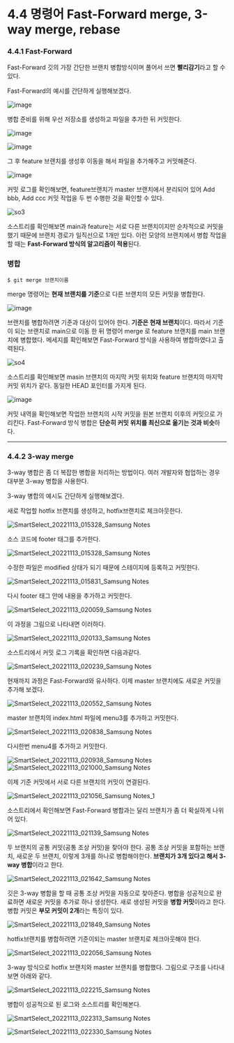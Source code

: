# 4.4 명령어 Fast-Forward merge, 3-way merge, rebase

### 4.4.1 Fast-Forward
Fast-Forward 깃의 가장 간단한 브랜치 병합방식이며 풀어서 쓰면 **빨리감기**라고 할 수 있다. 

Fast-Forward의 예시를 간단하게 실행해보겠다. 

![image](https://user-images.githubusercontent.com/106071689/201470792-99332476-7e91-4462-bc3a-7c6587c5f5b2.png)

병합 준비를 위해 우선 저장소를 생성하고 파일을 추가한 뒤 커밋한다.

![image](https://user-images.githubusercontent.com/106071689/201470830-a0afceb9-13e4-4967-913a-1e70eba1b668.png) 

![image](https://user-images.githubusercontent.com/106071689/201470855-b6823ee7-ca80-4327-a167-d1f745cc3c27.png)

그 후 feature 브랜치를 생성후 이동을 해서 파일을 추가해주고 커밋해준다. 

![image](https://user-images.githubusercontent.com/106071689/201470908-a2357bb8-37c3-4e40-90be-adc17cba67d0.png) 

커밋 로그를 확인해보면, feature브랜치가 master 브랜치에서 분리되어 있어 Add bbb, Add ccc 커밋 작업을 두 번 수행한 것을 확인할 수 있다. 

![so3](https://user-images.githubusercontent.com/106071689/201479335-74f23c61-04c0-4666-bf5e-2d18aa32ab7a.PNG)

소스트리를 확인해보면 main과 feature는 서로 다른 브랜치이지만 순차적으로 커밋을 했기 때문에 브랜치 경로가 일직선으로 1개만 있다. 이런 모양의 브랜치에서 병합 작업을 할 때는 
**Fast-Forward 방식의 알고리즘이 적용**된다.

### 병합
    $ git merge 브랜치이름
merge 명령어는 **현재 브랜치를 기준**으로 다른 브랜치의 모든 커밋을 병합한다. 

![image](https://user-images.githubusercontent.com/106071689/201479970-b696e946-382b-4c2a-8941-08f45018e6e2.png)


브랜치를 병합하려면 기준과 대상이 있어야 한다. **기준은 현재 브랜치**이다. 따라서 기준이 되는 브랜치로 main으로 이동 한 뒤 명령어 merge 로 feature 브랜치를 main 브랜치에 병합했다. 메세지를 확인해보면 Fast-Forward 방식을 사용하여 병합하였다고 출력된다.

![so4](https://user-images.githubusercontent.com/106071689/201480098-f2f972c8-c919-4e7f-bcf4-71113c184995.PNG)

소스트리를 확인해보면 masin 브랜치의 마지막 커밋 위치와 feature 브랜치의 마지막 커밋 위치가 같다. 동일한 HEAD 포인터를 가지게 된다.

![image](https://user-images.githubusercontent.com/106071689/201479955-66fcc558-21b4-47d9-bdb7-7429f57b2ed7.png)

커밋 내역을 확인해보면 작업한 브랜치의 시작 커밋을 원본 브랜치 이후의 커밋으로 가리킨다. Fast-Forward 방식 병합은 **단순히 커밋 위치를 최신으로 옮기는 것과 비슷**하다.

<hr>

### 4.4.2 3-way merge

3-way 병합은 좀 더 복잡한 병합을 처리하는 방법이다. 여러 개발자와 협업하는 경우 대부분 3-way 병합을 사용한다.

3-way 병합의 예시도 간단하게 실행해보겠다.  

새로 작업할 hotfix 브랜치를 생성하고, hotfix브랜치로 체크아웃한다.

![SmartSelect_20221113_015328_Samsung Notes](https://user-images.githubusercontent.com/106071689/201485264-2f3edcad-f13e-4dd8-bad8-5d56f03f0c6b.jpg)

소스 코드에 footer 태그를 추가한다.

![SmartSelect_20221113_015328_Samsung Notes](https://user-images.githubusercontent.com/106071689/201485383-72f6a9b3-cbcb-41f3-90bb-2eace0dfb1a8.jpg)  

수정한 파일은 modified 상태가 되기 때문에 스테이지에 등록하고 커밋한다. 

![SmartSelect_20221113_015831_Samsung Notes](https://user-images.githubusercontent.com/106071689/201485503-3c65ce77-6713-4ab0-a604-6cad289bd215.jpg) 

다시 footer 태그 안에 내용을 추가하고 커밋한다. 

![SmartSelect_20221113_020059_Samsung Notes](https://user-images.githubusercontent.com/106071689/201485629-892e19de-844d-47f8-ae36-a189b682466b.jpg)

이 과정을 그림으로 나타내면 이러하다. 

![SmartSelect_20221113_020133_Samsung Notes](https://user-images.githubusercontent.com/106071689/201485642-e9c6019f-120b-4662-90b9-8e7006019f7b.jpg)

소스트리에서 커밋 로그 기록을 확인하면 다음과같다.

![SmartSelect_20221113_020239_Samsung Notes](https://user-images.githubusercontent.com/106071689/201485763-3d03fc20-82f3-448b-ab1f-ee083e6b07f5.jpg)

현재까지 과정은 Fast-Forward와 유사하다. 이제 master 브랜치에도 새로운 커밋을 추가해 보겠다. 

![SmartSelect_20221113_020552_Samsung Notes](https://user-images.githubusercontent.com/106071689/201485915-359570d8-0497-45b6-99c3-982c0f4008e8.jpg)

master 브랜치의 index.html 파일에 menu3를 추가하고 커밋한다. 

![SmartSelect_20221113_020838_Samsung Notes](https://user-images.githubusercontent.com/106071689/201485981-e90ffbec-7783-4379-bca6-820c4ed69e3e.jpg)

다시한번 menu4를 추가하고 커밋한다. 

![SmartSelect_20221113_020938_Samsung Notes](https://user-images.githubusercontent.com/106071689/201486051-397ac417-1303-4697-954e-76c77c80d636.jpg)
![SmartSelect_20221113_021000_Samsung Notes](https://user-images.githubusercontent.com/106071689/201486052-f065c32c-3c25-40c0-ba59-7f8cf1f38bb9.jpg)

이제 기준 커밋에서 서로 다른 브랜치의 커밋이 연결된다. 

![SmartSelect_20221113_021056_Samsung Notes_1](https://user-images.githubusercontent.com/106071689/201486099-95158f67-d2a6-4d79-b90e-aff11f1368ee.jpg)

소스트리에서 확인해보면 Fast-Forward 병합과는 달리 브랜치가 좀 더 확실하게 나위어 있다. 

![SmartSelect_20221113_021139_Samsung Notes](https://user-images.githubusercontent.com/106071689/201486131-902f0a2e-955a-4bda-8edd-1e0b27025779.jpg)


두 브랜치의 공통 커밋(공통 조상 커밋)을 찾아야 한다. 공통 조상 커밋을 포함하는 브랜치, 새로운 두 브랜치, 이렇게 3개를 하나로 병합해야한다. **브랜치가 3개 있다고 해서 3-way 병합**이라고 한다. 

![SmartSelect_20221113_021642_Samsung Notes](https://user-images.githubusercontent.com/106071689/201486345-d8d79399-0064-4b95-891a-afe30ff878c7.jpg)

깃은 3-way 병합을 할 때 공통 조상 커밋을 자동으로 찾아준다. 병합을 성공적으로 완료하면 새로운 커밋을 추가로 하나 생성한다. 새로 생성된 커밋을 **병합 커밋**이라고 한다. 
병합 커밋은 **부모 커밋이 2개**라는 특징이 있다. 

![SmartSelect_20221113_021849_Samsung Notes](https://user-images.githubusercontent.com/106071689/201486459-bf75443f-23dd-4548-9476-b4aea751715b.jpg) 

hotfix브랜치를 병합하려면 기준이되는 master 브랜치로 체크아웃해야 한다. 

![SmartSelect_20221113_022056_Samsung Notes](https://user-images.githubusercontent.com/106071689/201486545-51279c68-cdef-440b-bab6-83d0d72a4078.jpg)

3-way 방식으로 hotfix 브랜치와 master 브랜치를 병합했다. 그림으로 구조를 나타내보면 아래와 같다. 

![SmartSelect_20221113_022215_Samsung Notes](https://user-images.githubusercontent.com/106071689/201486629-c4c1088a-4fbb-4785-9e21-c8b1caae0ed4.jpg)

병합이 성공적으로 된 로그와 소스트리를 확인해본다. 

![SmartSelect_20221113_022313_Samsung Notes](https://user-images.githubusercontent.com/106071689/201486670-6509580c-0fd0-49c2-96d8-b94a364b89bf.jpg)

![SmartSelect_20221113_022330_Samsung Notes](https://user-images.githubusercontent.com/106071689/201486677-506e17d8-0912-4e4a-963f-2c4c486f0e08.jpg)
